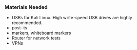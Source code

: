 ### Materials Needed

* USBs for Kali Linux.  High write-speed USB drives are highly recommended.
* post-its
* markers, whiteboard markers
* Router for network tests
* VPNs